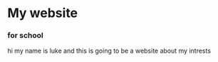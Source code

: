 # My website 
### <ins> </ins> for school
hi my name is luke and this is going to be a website about my intrests


